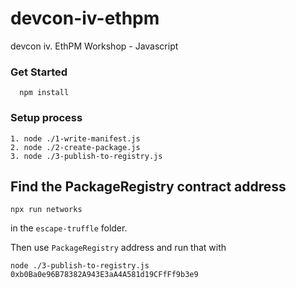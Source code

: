 # devcon-iv-ethpm
devcon iv. EthPM Workshop - Javascript

### Get Started

```
  npm install
```

### Setup process

```
1. node ./1-write-manifest.js
2. node ./2-create-package.js
3. node ./3-publish-to-registry.js
```

## Find the PackageRegistry contract address

```
npx run networks
```

in the `escape-truffle` folder.

Then use `PackageRegistry` address and run that with 

```
node ./3-publish-to-registry.js 0xb0Ba0e96B78382A943E3aA4A581d19CFfFf9b3e9
```
